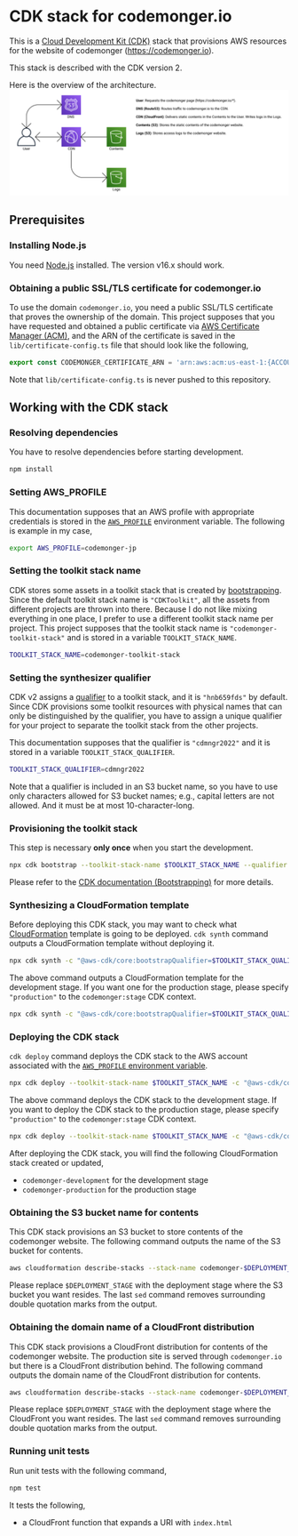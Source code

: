 # CDK stack for codemonger.io

This is a [Cloud Development Kit (CDK)](https://docs.aws.amazon.com/cdk/v2/guide/home.html) stack that provisions AWS resources for the website of codemonger (https://codemonger.io).

This stack is described with the CDK version 2.

Here is the overview of the architecture.
![AWS Architecture](./docs/aws-architecture.png)

## Prerequisites

### Installing Node.js

You need [Node.js](https://nodejs.org/en/) installed.
The version v16.x should work.

### Obtaining a public SSL/TLS certificate for codemonger.io

To use the domain `codemonger.io`, you need a public SSL/TLS certificate that proves the ownership of the domain.
This project supposes that you have requested and obtained a public certificate via [AWS Certificate Manager (ACM)](https://docs.aws.amazon.com/acm/latest/userguide/acm-overview.html), and the ARN of the certificate is saved in the `lib/certificate-config.ts` file that should look like the following,

```ts
export const CODEMONGER_CERTIFICATE_ARN = 'arn:aws:acm:us-east-1:{ACCOUNT_ID}:certificate/{CERTIFICATE_ID}';
```

Note that `lib/certificate-config.ts` is never pushed to this repository.

## Working with the CDK stack

### Resolving dependencies

You have to resolve dependencies before starting development.

```sh
npm install
```

### Setting AWS_PROFILE

This documentation supposes that an AWS profile with appropriate credentials is stored in the [`AWS_PROFILE`](https://docs.aws.amazon.com/cli/latest/userguide/cli-configure-profiles.html) environment variable.
The following is example in my case,

```sh
export AWS_PROFILE=codemonger-jp
```

### Setting the toolkit stack name

CDK stores some assets in a toolkit stack that is created by [bootstrapping](https://docs.aws.amazon.com/cdk/v2/guide/bootstrapping.html).
Since the default toolkit stack name is `"CDKToolkit"`, all the assets from different projects are thrown into there.
Because I do not like mixing everything in one place, I prefer to use a different toolkit stack name per project.
This project supposes that the toolkit stack name is `"codemonger-toolkit-stack"` and is stored in a variable `TOOLKIT_STACK_NAME`.

```sh
TOOLKIT_STACK_NAME=codemonger-toolkit-stack
```

### Setting the synthesizer qualifier

CDK v2 assigns a [qualifier](https://docs.aws.amazon.com/cdk/v2/guide/bootstrapping.html#bootstrapping-custom-synth) to a toolkit stack, and it is `"hnb659fds"` by default.
Since CDK provisions some toolkit resources with physical names that can only be distinguished by the qualifier, you have to assign a unique qualifier for your project to separate the toolkit stack from the other projects.

This documentation supposes that the qualifier is `"cdmngr2022"` and it is stored in a variable `TOOLKIT_STACK_QUALIFIER`.

```sh
TOOLKIT_STACK_QUALIFIER=cdmngr2022
```

Note that a qualifier is included in an S3 bucket name, so you have to use only characters allowed for S3 bucket names; e.g., capital letters are not allowed.
And it must be at most 10-character-long.

### Provisioning the toolkit stack

This step is necessary **only once** when you start the development.

```sh
npx cdk bootstrap --toolkit-stack-name $TOOLKIT_STACK_NAME --qualifier $TOOLKIT_STACK_QUALIFIER
```

Please refer to the [CDK documentation (Bootstrapping)](https://docs.aws.amazon.com/cdk/v2/guide/bootstrapping.html) for more details.

### Synthesizing a CloudFormation template

Before deploying this CDK stack, you may want to check what [CloudFormation](https://docs.aws.amazon.com/AWSCloudFormation/latest/UserGuide/Welcome.html) template is going to be deployed.
`cdk synth` command outputs a CloudFormation template without deploying it.

```sh
npx cdk synth -c "@aws-cdk/core:bootstrapQualifier=$TOOLKIT_STACK_QUALIFIER"
```

The above command outputs a CloudFormation template for the development stage.
If you want one for the production stage, please specify `"production"` to the `codemonger:stage` CDK context.

```sh
npx cdk synth -c "@aws-cdk/core:bootstrapQualifier=$TOOLKIT_STACK_QUALIFIER" -c codemonger:stage=production
```

### Deploying the CDK stack

`cdk deploy` command deploys the CDK stack to the AWS account associated with the [`AWS_PROFILE` environment variable](#setting-awsprofile).

```sh
npx cdk deploy --toolkit-stack-name $TOOLKIT_STACK_NAME -c "@aws-cdk/core:bootstrapQualifier=$TOOLKIT_STACK_QUALIFIER"
```

The above command deploys the CDK stack to the development stage.
If you want to deploy the CDK stack to the production stage, please specify `"production"` to the `codemonger:stage` CDK context.

```sh
npx cdk deploy --toolkit-stack-name $TOOLKIT_STACK_NAME -c "@aws-cdk/core:bootstrapQualifier=$TOOLKIT_STACK_QUALIFIER" -c codemonger:stage=production
```

After deploying the CDK stack, you will find the following CloudFormation stack created or updated,
- `codemonger-development` for the development stage
- `codemonger-production` for the production stage

### Obtaining the S3 bucket name for contents

This CDK stack provisions an S3 bucket to store contents of the codemonger website.
The following command outputs the name of the S3 bucket for contents.

```sh
aws cloudformation describe-stacks --stack-name codemonger-$DEPLOYMENT_STAGE --query "Stacks[0].Outputs[?OutputKey=='ContentsBucketName']|[0].OutputValue" | sed -E 's/(^")|("$)//g'
```

Please replace `$DEPLOYMENT_STAGE` with the deployment stage where the S3 bucket you want resides.
The last `sed` command removes surrounding double quotation marks from the output.

### Obtaining the domain name of a CloudFront distribution

This CDK stack provisions a CloudFront distribution for contents of the codemonger website.
The production site is served through `codemonger.io` but there is a CloudFront distribution behind.
The following command outputs the domain name of the CloudFront distribution for contents.

```sh
aws cloudformation describe-stacks --stack-name codemonger-$DEPLOYMENT_STAGE --query "Stacks[0].Outputs[?OutputKey=='ContentsDistributionDomainName']|[0].OutputValue" | sed -E 's/(^")|("$)//g'
```

Please replace `$DEPLOYMENT_STAGE` with the deployment stage where the CloudFront you want resides.
The last `sed` command removes surrounding double quotation marks from the output.

### Running unit tests

Run unit tests with the following command,

```sh
npm test
```

It tests the following,
- a CloudFront function that expands a URI with `index.html`